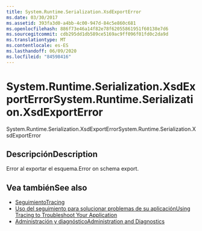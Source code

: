 ```yaml
---
title: System.Runtime.Serialization.XsdExportError
ms.date: 03/30/2017
ms.assetid: 393fa3d0-a4bb-4c00-947d-84c5e860c681
ms.openlocfilehash: 886f73e46a14f82e78f62055861951f60138e7d6
ms.sourcegitcommit: cdb295dd1db589ce5169ac9ff096f01fd0c2da9d
ms.translationtype: MT
ms.contentlocale: es-ES
ms.lasthandoff: 06/09/2020
ms.locfileid: "84598416"
---
```

# <a name="systemruntimeserializationxsdexporterror"></a><span data-ttu-id="589ec-102">System.Runtime.Serialization.XsdExportError</span><span class="sxs-lookup"><span data-stu-id="589ec-102">System.Runtime.Serialization.XsdExportError</span></span>
<span data-ttu-id="589ec-103">System.Runtime.Serialization.XsdExportError</span><span class="sxs-lookup"><span data-stu-id="589ec-103">System.Runtime.Serialization.XsdExportError</span></span>  
  
## <a name="description"></a><span data-ttu-id="589ec-104">Descripción</span><span class="sxs-lookup"><span data-stu-id="589ec-104">Description</span></span>  
 <span data-ttu-id="589ec-105">Error al exportar el esquema.</span><span class="sxs-lookup"><span data-stu-id="589ec-105">Error on schema export.</span></span>  
  
## <a name="see-also"></a><span data-ttu-id="589ec-106">Vea también</span><span class="sxs-lookup"><span data-stu-id="589ec-106">See also</span></span>

- [<span data-ttu-id="589ec-107">Seguimiento</span><span class="sxs-lookup"><span data-stu-id="589ec-107">Tracing</span></span>](index.md)
- [<span data-ttu-id="589ec-108">Uso del seguimiento para solucionar problemas de su aplicación</span><span class="sxs-lookup"><span data-stu-id="589ec-108">Using Tracing to Troubleshoot Your Application</span></span>](using-tracing-to-troubleshoot-your-application.md)
- [<span data-ttu-id="589ec-109">Administración y diagnóstico</span><span class="sxs-lookup"><span data-stu-id="589ec-109">Administration and Diagnostics</span></span>](../index.md)

